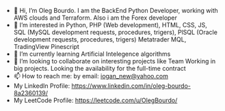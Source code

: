 - 👋 Hi, I’m Oleg Bourdo. I am the BackEnd Python Developer, working with AWS clouds and Terraform. Also i am the Forex developer
- 👀 I’m interested in Python, PHP (Web development), HTML, CSS, JS, SQL (MySQL development requests, procedures, trigers), PlSQL (Oracle development requests, procedures, trigers) Metatrader MQL, TradingView Pinescript
- 🌱 I’m currently learning Artificial Intelegence algorithms
- 💞️ I’m looking to collaborate on interesting projects like Team Working in big projects. Looking the availability for the full-time contract
- 📫 How to reach me: by email: iogan_new@yahoo.com
- My LinkedIn Profile: https://www.linkedin.com/in/oleg-bourdo-8a2360139/
- My LeetCode Profile: https://leetcode.com/u/OlegBourdo/

<!---
comsompom/comsompom is a ✨ special ✨ repository because its `README.md` (this file) appears on your GitHub profile.
You can click the Preview link to take a look at your changes.
--->
